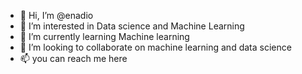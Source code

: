 - 👋 Hi, I’m @enadio
- 👀 I’m interested in Data science and Machine Learning
- 🌱 I’m currently learning Machine learning 
- 💞️ I’m looking to collaborate on machine learning and data science
- 📫 you can reach me here

<!---
enadio/enadio is a ✨ special ✨ repository because its `README.md` (this file) appears on your GitHub profile.
You can click the Preview link to take a look at your changes.
--->
